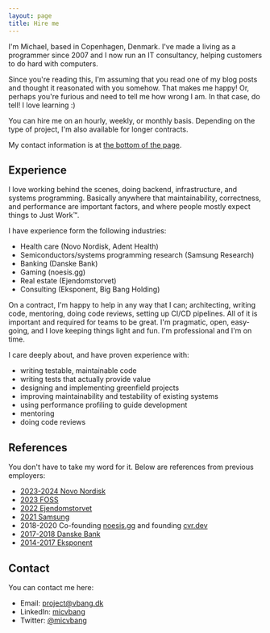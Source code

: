 ```yaml
---
layout: page
title: Hire me
---
```


I'm Michael, based in Copenhagen, Denmark. I've made a living as a programmer since 2007 and I now run an IT consultancy, helping customers to do hard with computers.

Since you're reading this, I'm assuming that you read one of my blog posts and thought it reasonated with you somehow. That makes me happy! Or, perhaps you're furious and need to tell me how wrong I am. In that case, do tell! I love learning :)

You can hire me on an hourly, weekly, or monthly basis. Depending on the type of project, I'm also available for longer contracts.

My contact information is at [the bottom of the page](#contact).


## Experience

I love working behind the scenes, doing backend, infrastructure, and systems programming. Basically anywhere that maintainability, correctness, and performance are important factors, and where people mostly expect things to Just Work™.

I have experience form the following industries:

- Health care (Novo Nordisk, Adent Health)
- Semiconductors/systems programming research (Samsung Research)
- Banking (Danske Bank)
- Gaming (noesis.gg)
- Real estate (Ejendomstorvet)
- Consulting (Eksponent, Big Bang Holding)

On a contract, I'm happy to help in any way that I can; architecting, writing code, mentoring, doing code reviews, setting up CI/CD pipelines. All of it is important and required for teams to be great. I'm pragmatic, open, easy-going, and I love keeping things light and fun. I'm professional and I'm on time.

I care deeply about, and have proven experience with:

- writing testable, maintainable code 
- writing tests that actually provide value
- designing and implementing greenfield projects
- improving maintainability and testability of existing systems
- using performance profiling to guide development
- mentoring
- doing code reviews

## References

You don't have to take my word for it. Below are references from previous employers:

- [2023-2024 Novo Nordisk](/static/references/novo_nordisk_joanna_sharman_soares.pdf)
- [2023 FOSS](/static/references/foss_nicolas_arogvi.pdf)
- [2022 Ejendomstorvet](/static/references/ejendomstorvet_jonas_krat.pdf)
- [2021 Samsung](/static/references/samsung_javier_gonzalez.pdf)
- 2018-2020 Co-founding [noesis.gg](https://noesis.gg) and founding [cvr.dev](https://cvr.dev)
- [2017-2018 Danske Bank](/static/references/danske_bank_jacob_avlund.pdf)
- [2014-2017 Eksponent](/static/references/eksponent_christian_dalager.pdf)


## Contact

You can contact me here:

- Email: [project@vbang.dk](mailto:project@vbang.dk)
- LinkedIn: [micvbang](https://www.linkedin.com/in/micvbang)
- Twitter: [@micvbang](https://x.com/micvbang)


